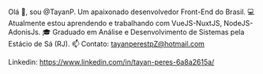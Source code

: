 Olá 👋, sou @TayanP.
Um apaixonado desenvolvedor Front-End do Brasil.
💻 Atualmente estou aprendendo e trabalhando com VueJS-NuxtJS, NodeJS-AdonisJs.
🎓 Graduado em Análise e Desenvolvimento de Sistemas pela Estácio de Sá (RJ).
📫 Contato: tayanperestpZ@hotmail.com

Linkedin: https://www.linkedin.com/in/tayan-peres-6a8a2615a/
